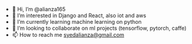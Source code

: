 - 👋 Hi, I’m @alianza165
- 👀 I’m interested in Django and React, also iot and aws
- 🌱 I’m currently learning machine learning on python
- 💞️ I’m looking to collaborate on ml projects (tensorflow, pytorch, caffe)
- 📫 How to reach me syedalianza@gmail.com

<!---
alianza165/alianza165 is a ✨ special ✨ repository because its `README.md` (this file) appears on your GitHub profile.
You can click the Preview link to take a look at your changes.
--->
